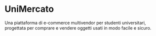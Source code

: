 # UniMercato
 Una piattaforma di e-commerce multivendor per studenti universitari, progettata per comprare e vendere oggetti usati in modo facile e sicuro.
